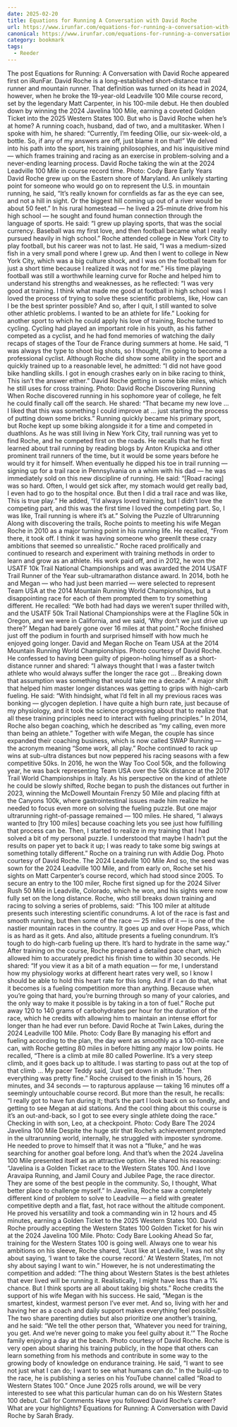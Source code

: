 ```yaml
---
date: 2025-02-20
title: Equations for Running A Conversation with David Roche
url: https://www.irunfar.com/equations-for-running-a-conversation-with-david-roche
canonical: https://www.irunfar.com/equations-for-running-a-conversation-with-david-roche
category: bookmark
tags:
  - Reeder
---
```


The post Equations for Running: A Conversation with David Roche appeared first on iRunFar.⁠⁠⁠⁠⁠⁠ David Roche is a long-established short-distance trail runner and mountain runner. That definition was turned on its head in 2024, however, when he broke the 19-year-old Leadville 100 Mile course record, set by the legendary Matt Carpenter, in his 100-mile debut. He then doubled down by winning the 2024 Javelina 100 Mile, earning a coveted Golden Ticket into the 2025 Western States 100.⁠⁠⁠⁠⁠⁠ But who is David Roche when he’s at home? A running coach, husband, dad of two, and a multitasker. When I spoke with him, he shared: “Currently, I’m feeding Ollie, our six-week-old, a bottle. So, if any of my answers are off, just blame it on that!” We delved into his path into the sport, his training philosophies, and his inquisitive mind — which frames training and racing as an exercise in problem-solving and a never-ending learning process.⁠⁠⁠⁠⁠⁠⁠⁠⁠⁠ David Roche taking the win at the 2024 Leadville 100 Mile in course record time. Photo: Cody Bare⁠⁠⁠⁠⁠⁠⁠⁠⁠ Early Years⁠⁠⁠⁠⁠⁠ David Roche grew up on the Eastern shore of Maryland. An unlikely starting point for someone who would go on to represent the U.S. in mountain running, he said, “It’s really known for cornfields as far as the eye can see, and not a hill in sight. Or the biggest hill coming up out of a river would be about 50 feet.” In his rural homestead — he lived a 25-minute drive from his high school — he sought and found human connection through the language of sports.⁠⁠⁠⁠⁠⁠ He said: “I grew up playing sports, that was the social currency. Baseball was my first love, and then football became what I really pursued heavily in high school.”⁠⁠⁠⁠⁠⁠ Roche attended college in New York City to play football, but his career was not to last. He said, “I was a medium-sized fish in a very small pond where I grew up. And then I went to college in New York City, which was a big culture shock, and I was on the football team for just a short time because I realized it was not for me.”⁠⁠⁠⁠⁠⁠ His time playing football was still a worthwhile learning curve for Roche and helped him to understand his strengths and weaknesses, as he reflected: “I was very good at training. I think what made me good at football in high school was I loved the process of trying to solve these scientific problems, like, How can I be the best sprinter possible? And so, after I quit, I still wanted to solve other athletic problems. I wanted to be an athlete for life.”⁠⁠⁠⁠⁠⁠ Looking for another sport to which he could apply his love of training, Roche turned to cycling. Cycling had played an important role in his youth, as his father competed as a cyclist, and he had fond memories of watching the daily recaps of stages of the Tour de France during summers at home.⁠⁠⁠⁠⁠⁠ He said, “I was always the type to shoot big shots, so I thought, I’m going to become a professional cyclist. Although Roche did show some ability in the sport and quickly trained up to a reasonable level, he admitted: “I did not have good bike handling skills. I got in enough crashes early on in bike racing to think, This isn’t the answer either.”⁠⁠⁠⁠⁠⁠⁠⁠⁠⁠ David Roche getting in some bike miles, which he still uses for cross training. Photo: David Roche⁠⁠⁠⁠⁠⁠⁠⁠⁠ Discovering Running⁠⁠⁠⁠⁠⁠ When Roche discovered running in his sophomore year of college, he felt he could finally call off the search. He shared: “That became my new love … I liked that this was something I could improve at … just starting the process of putting down some bricks.” Running quickly became his primary sport, but Roche kept up some biking alongside it for a time and competed in duathlons.⁠⁠⁠⁠⁠⁠ As he was still living in New York City, trail running was yet to find Roche, and he competed first on the roads. He recalls that he first learned about trail running by reading blogs by Anton Krupicka and other prominent trail runners of the time, but it would be some years before he would try it for himself.⁠⁠⁠⁠⁠⁠ When eventually he dipped his toe in trail running — signing up for a trail race in Pennsylvania on a whim with his dad — he was immediately sold on this new discipline of running. He said: “\[Road racing\] was so hard. Often, I would get sick after, my stomach would get really bad, I even had to go to the hospital once. But then I did a trail race and was like, This is true play.” He added, “I’d always loved training, but I didn’t love the competing part, and this was the first time I loved the competing part. So, I was like, Trail running is where it’s at.”⁠⁠⁠⁠⁠⁠ Solving the Puzzle of Ultrarunning⁠⁠⁠⁠⁠⁠ Along with discovering the trails, Roche points to meeting his wife Megan Roche in 2010 as a major turning point in his running life. He recalled, “From there, it took off. I think it was having someone who greenlit these crazy ambitions that seemed so unrealistic.” Roche raced prolifically and continued to research and experiment with training methods in order to learn and grow as an athlete. His work paid off, and in 2012, he won the USATF 10k Trail National Championships and was awarded the 2014 USATF Trail Runner of the Year sub-ultramarathon distance award.⁠⁠⁠⁠⁠⁠ In 2014, both he and Megan — who had just been married — were selected to represent Team USA at the 2014 Mountain Running World Championships, but a disappointing race for each of them prompted them to try something different. He recalled: “We both had had days we weren’t super thrilled with, and the USATF 50k Trail National Championships were at the Flagline 50k in Oregon, and we were in California, and we said, ‘Why don’t we just drive up there?’ Megan had barely gone over 16 miles at that point.” Roche finished just off the podium in fourth and surprised himself with how much he enjoyed going longer.⁠⁠⁠⁠⁠⁠⁠⁠⁠⁠ David and Megan Roche on Team USA at the 2014 Mountain Running World Championships. Photo courtesy of David Roche.⁠⁠⁠⁠⁠⁠⁠⁠⁠ He confessed to having been guilty of pigeon-holing himself as a short-distance runner and shared: “I always thought that I was a faster twitch athlete who would always suffer the longer the race got … Breaking down that assumption was something that would take me a decade.”⁠⁠⁠⁠⁠⁠ A major shift that helped him master longer distances was getting to grips with high-carb fueling. He said: “With hindsight, what I’d felt in all my previous races was bonking — glycogen depletion. I have quite a high burn rate, just because of my physiology, and it took the science progressing about that to realize that all these training principles need to interact with fueling principles.”⁠⁠⁠⁠⁠⁠ In 2014, Roche also began coaching, which he described as “my calling, even more than being an athlete.” Together with wife Megan, the couple has since expanded their coaching business, which is now called SWAP Running — the acronym meaning “Some work, all play.”⁠⁠⁠⁠⁠⁠ Roche continued to rack up wins at sub-ultra distances but now peppered his racing seasons with a few competitive 50ks. In 2016, he won the Way Too Cool 50k, and the following year, he was back representing Team USA over the 50k distance at the 2017 Trail World Championships in Italy.⁠⁠⁠⁠⁠⁠ As his perspective on the kind of athlete he could be slowly shifted, Roche began to push the distances out further in 2023, winning the McDowell Mountain Frenzy 50 Mile and placing fifth at the Canyons 100k, where gastrointestinal issues made him realize he needed to focus even more on solving the fueling puzzle. But one major ultrarunning right-of-passage remained — 100 miles.⁠⁠⁠⁠⁠⁠ He shared, “I always wanted to \[try 100 miles\] because coaching lets you see just how fulfilling that process can be. Then, I started to realize in my training that I had solved a bit of my personal puzzle. I understood that maybe I hadn’t put the results on paper yet to back it up; I was ready to take some big swings at something totally different.”⁠⁠⁠⁠⁠⁠⁠⁠⁠⁠ Roche on a training run with Addie Dog. Photo courtesy of David Roche.⁠⁠⁠⁠⁠⁠⁠⁠⁠ The 2024 Leadville 100 Mile⁠⁠⁠⁠⁠⁠ And so, the seed was sown for the 2024 Leadville 100 Mile, and from early on, Roche set his sights on Matt Carpenter’s course record, which had stood since 2005.⁠⁠⁠⁠⁠⁠ To secure an entry to the 100 miler, Roche first signed up for the 2024 Silver Rush 50 Mile in Leadville, Colorado, which he won, and his sights were now fully set on the long distance. Roche, who still breaks down training and racing to solving a series of problems, said: “This 100 miler at altitude presents such interesting scientific conundrums. A lot of the race is fast and smooth running, but then some of the race — 25 miles of it — is one of the nastier mountain races in the country. It goes up and over Hope Pass, which is as hard as it gets. And also, altitude presents a fueling conundrum. It’s tough to do high-carb fueling up there. It’s hard to hydrate in the same way.”⁠⁠⁠⁠⁠⁠ After training on the course, Roche prepared a detailed pace chart, which allowed him to accurately predict his finish time to within 30 seconds. He shared: “If you view it as a bit of a math equation — for me, I understand how my physiology works at different heart rates very well, so I know I should be able to hold this heart rate for this long. And if I can do that, what it becomes is a fueling competition more than anything. Because when you’re going that hard, you’re burning through so many of your calories, and the only way to make it possible is by taking in a ton of fuel.”⁠⁠⁠⁠⁠⁠ Roche put away 120 to 140 grams of carbohydrates per hour for the duration of the race, which he credits with allowing him to maintain an intense effort for longer than he had ever run before.⁠⁠⁠⁠⁠⁠⁠⁠⁠⁠ David Roche at Twin Lakes, during the 2024 Leadville 100 Mile. Photo: Cody Bare⁠⁠⁠⁠⁠⁠⁠⁠⁠ By managing his effort and fueling according to the plan, the day went as smoothly as a 100-mile race can, with Roche getting 80 miles in before hitting any major low points. He recalled, “There is a climb at mile 80 called Powerline. It’s a very steep climb, and it goes back up to altitude. I was starting to pass out at the top of that climb … My pacer Teddy said, ‘Just get down in altitude.’ Then everything was pretty fine.”⁠⁠⁠⁠⁠⁠ Roche cruised to the finish in 15 hours, 26 minutes, and 34 seconds — to rapturous applause — taking 16 minutes off a seemingly untouchable course record. But more than the result, he recalls: “I really got to have fun during it; that’s the part I look back on so fondly, and getting to see Megan at aid stations. And the cool thing about this course is it’s an out-and-back, so I got to see every single athlete doing the race.”⁠⁠⁠⁠⁠⁠⁠⁠⁠⁠ Checking in with son, Leo, at a checkpoint. Photo: Cody Bare⁠⁠⁠⁠⁠⁠⁠⁠⁠ The 2024 Javelina 100 Mile⁠⁠⁠⁠⁠⁠ Despite the huge stir that Roche’s achievement prompted in the ultrarunning world, internally, he struggled with imposter syndrome. He needed to prove to himself that it was not a “fluke,” and he was searching for another goal before long. And that’s when the 2024 Javelina 100 Mile presented itself as an attractive option.⁠⁠⁠⁠⁠⁠ He shared his reasoning: “Javelina is a Golden Ticket race to the Western States 100. And I love Aravaipa Running, and Jamil Coury and Jubilee Page, the race director. They are some of the best people in the community. So, I thought, What better place to challenge myself.”⁠⁠⁠⁠⁠⁠ In Javelina, Roche saw a completely different kind of problem to solve to Leadville — a field with greater competitive depth and a flat, fast, hot race without the altitude component. He proved his versatility and took a commanding win in 12 hours and 45 minutes, earning a Golden Ticket to the 2025 Western States 100.⁠⁠⁠⁠⁠⁠⁠⁠⁠⁠ David Roche proudly accepting the Western States 100 Golden Ticket for his win at the 2024 Javelina 100 Mile. Photo: Cody Bare⁠⁠⁠⁠⁠⁠⁠⁠⁠ Looking Ahead⁠⁠⁠⁠⁠⁠ So far, training for the Western States 100 is going well. Always one to wear his ambitions on his sleeve, Roche shared, “Just like at Leadville, I was not shy about saying, ‘I want to take the course record.’ At Western States, I’m not shy about saying I want to win.” However, he is not underestimating the competition and added: “The thing about Western States is the best athletes that ever lived will be running it. Realistically, I might have less than a 1% chance. But I think sports are all about taking big shots.”⁠⁠⁠⁠⁠⁠ Roche credits the support of his wife Megan with his success. He said, “Megan is the smartest, kindest, warmest person I’ve ever met. And so, living with her and having her as a coach and daily support makes everything feel possible.” The two share parenting duties but also prioritize one another’s training, and he said: “We tell the other person that, ‘Whatever you need for training, you get. And we’re never going to make you feel guilty about it.’”⁠⁠⁠⁠⁠⁠⁠⁠⁠⁠ The Roche family enjoying a day at the beach. Photo courtesy of David Roche.⁠⁠⁠⁠⁠⁠⁠⁠⁠ Roche is very open about sharing his training publicly, in the hope that others can learn something from his methods and contribute in some way to the growing body of knowledge on endurance training. He said, “I want to see not just what I can do; I want to see what humans can do.” In the build-up to the race, he is publishing a series on his YouTube channel called “Road to Western States 100.”⁠⁠⁠⁠⁠⁠ Once June 2025 rolls around, we will be very interested to see what this particular human can do on his Western States 100 debut.⁠⁠⁠⁠⁠⁠ Call for Comments⁠⁠⁠⁠⁠⁠⁠⁠⁠⁠ Have you followed David Roche’s career?⁠⁠⁠⁠⁠⁠ What are your highlights?⁠⁠⁠⁠⁠⁠⁠⁠⁠⁠ Equations for Running: A Conversation with David Roche by Sarah Brady.
